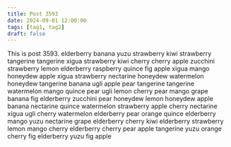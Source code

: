 ```yaml
---
title: Post 3593
date: 2024-09-01 12:00:00
tags: [tag1, tag2]
draft: false
---
```

This is post 3593.
elderberry
banana
yuzu
strawberry
kiwi
strawberry
tangerine
tangerine
xigua
strawberry
kiwi
cherry
cherry
apple
zucchini
strawberry
lemon
elderberry
raspberry
quince
fig
apple
xigua
mango
honeydew
apple
xigua
strawberry
nectarine
honeydew
watermelon
honeydew
tangerine
banana
ugli
apple
pear
tangerine
tangerine
watermelon
mango
quince
pear
ugli
lemon
cherry
pear
mango
grape
banana
fig
elderberry
zucchini
pear
honeydew
lemon
honeydew
apple
banana
nectarine
quince
watermelon
strawberry
apple
cherry
nectarine
xigua
ugli
cherry
watermelon
elderberry
pear
orange
quince
elderberry
mango
yuzu
nectarine
grape
elderberry
cherry
kiwi
elderberry
strawberry
lemon
mango
cherry
elderberry
cherry
pear
apple
tangerine
yuzu
orange
cherry
fig
elderberry
yuzu
fig
apple
